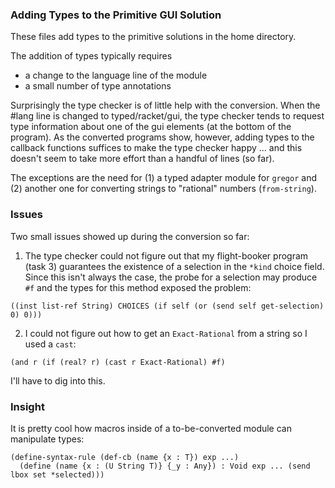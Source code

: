 
### Adding Types to the Primitive GUI Solution 

These files add types to the primitive solutions in the home directory. 

The addition of types typically requires 

- a change to the language line of the module 
- a small number of type annotations

Surprisingly the type checker is of little help with the conversion. 
When the #lang line is changed to typed/racket/gui, the type checker
tends to request type information about one of the gui elements (at the
bottom of the program). As the converted programs show, however, adding
types to the callback functions suffices to make the type checker happy
... and this doesn't seem to take more effort than a handful of lines (so
far). 

The exceptions are the need for (1) a typed adapter module for `gregor` and
(2) another one for converting strings to "rational" numbers (`from-string`).

### Issues 

Two small issues showed up during the conversion so far: 

1. The type checker could not figure out that my flight-booker program
(task 3) guarantees the existence of a selection in the `*kind` choice
field. Since this isn't always the case, the probe for a selection may
produce `#f` and the types for this method exposed the problem: 

```
((inst list-ref String) CHOICES (if self (or (send self get-selection) 0) 0)))
```

2. I could not figure out how to get an `Exact-Rational` from a string so I
used a `cast`: 

```
(and r (if (real? r) (cast r Exact-Rational) #f)
```
I'll have to dig into this. 


### Insight 

It is pretty cool how macros inside of a to-be-converted module can
manipulate types: 

```
(define-syntax-rule (def-cb (name {x : T}) exp ...)
  (define (name {x : (U String T)} {_y : Any}) : Void exp ... (send lbox set *selected)))
```
